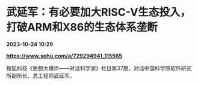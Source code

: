 # 武延军：有必要加大RISC-V生态投入，打破ARM和X86的生态体系垄断

**2023-10-24 10:29**

**https://www.sohu.com/a/729294941_115565**

搜狐科技《思想大爆炸——对话科学家》栏目第37期，对话中国科学院软件研究所副所长、总工程师武延军。